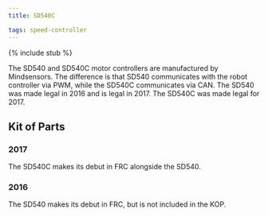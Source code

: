 ```yaml
---
title: SD540C

tags: speed-controller
---
```


{% include stub %}

The SD540 and SD540C motor controllers are manufactured by Mindsensors. The difference is that SD540 communicates with the robot 
controller via PWM, while the SD540C communicates via CAN. The SD540 was made legal in 2016 and is legal in 2017. 
The SD540C was made legal for 2017.

## Kit of Parts

### 2017

The SD540C makes its debut in FRC alongside the SD540.

### 2016

The SD540 makes its debut in FRC, but is not included in the KOP.
